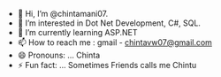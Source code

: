 - 👋 Hi, I’m @chintamani07.
- 👀 I’m interested in Dot Net Development, C#, SQL.
- 🌱 I’m currently learning ASP.NET
- 📫 How to reach me : gmail - chintavw07@gmail.com
- 😄 Pronouns: ... Chinta
- ⚡ Fun fact: ... Sometimes Friends calls me Chintu

<!---
chintamani07/chintamani07 is a ✨ special ✨ repository because its `README.md` (this file) appears on your GitHub profile.
You can click the Preview link to take a look at your changes.
--->
